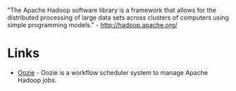 "The Apache Hadoop software library is a framework that allows for the distributed processing of large data sets across clusters of computers using simple programming models." - <http://hadoop.apache.org/>

# Links

- [Oozie](https://oozie.apache.org/) - Oozie is a workflow scheduler system to manage Apache Hadoop jobs.
